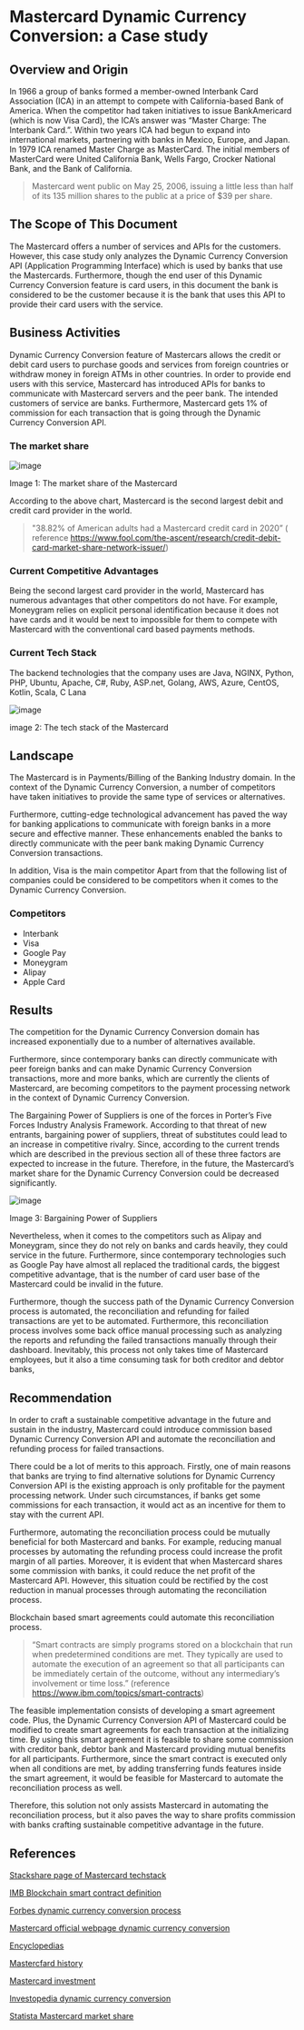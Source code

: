 # Mastercard Dynamic Currency Conversion: a Case study

## Overview and Origin

In 1966 a group of banks formed a member-owned Interbank Card Association (ICA) in an attempt to compete with California-based Bank of America. When the competitor had taken initiatives to issue BankAmericard (which is now Visa Card), the ICA’s answer was “Master Charge: The Interbank Card.”. Within two years ICA had begun to expand into international markets, partnering with banks in Mexico, Europe, and Japan. In 1979 ICA renamed Master Charge as MasterCard. The initial members of MasterCard were United California Bank, Wells Fargo, Crocker National Bank, and the Bank of California.

> Mastercard went public on May 25, 2006, issuing a little less than half of its 135 million shares to the public at a price of $39 per share.

## The Scope of This Document

The Mastercard offers a number of services and APIs for the customers. However, this case study only analyzes the Dynamic Currency Conversion API (Application Programming Interface) which is used by banks that use the Mastercards. Furthermore, though the end user of this Dynamic Currency Conversion feature is card users, in this document the bank is considered to be the customer because it is the bank that uses this API to provide their card users with the service.

## Business Activities

Dynamic Currency Conversion feature of Mastercars allows the credit or debit card users to purchase goods and services from foreign countries or withdraw money in foreign ATMs in other countries. In order to provide end users with this service, Mastercard has introduced APIs for banks to communicate with Mastercard servers and the peer bank. The intended customers of service are banks. Furthermore, Mastercard gets 1% of commission for each transaction that is going through the Dynamic Currency Conversion API.

### The market share

![image](./images/image3.png)

Image 1: The market share of the Mastercard

According to the above chart, Mastercard is the second largest debit and credit card provider in the world.

> "38.82% of American adults had a Mastercard credit card in 2020” ( reference https://www.fool.com/the-ascent/research/credit-debit-card-market-share-network-issuer/)

### Current Competitive Advantages

Being the second largest card provider in the world, Mastercard has numerous advantages that other competitors do not have. For example, Moneygram relies on explicit personal identification because it does not have cards and it would be next to impossible for them to compete with Mastercard with the conventional card based payments methods.

### Current Tech Stack

The backend technologies that the company uses are Java, NGINX, Python, PHP, Ubuntu, Apache, C#, Ruby, ASP.net, Golang, AWS, Azure, CentOS, Kotlin, Scala, C Lana

![image](./images/image1.png)

image 2: The tech stack of the Mastercard

## Landscape

The Mastercard is in Payments/Billing of the Banking Industry domain. In the context of the Dynamic Currency Conversion, a number of competitors have taken initiatives to provide the same type of services or alternatives.

Furthermore, cutting-edge technological advancement has paved the way for banking applications to communicate with foreign banks in a more secure and effective manner. These enhancements enabled the banks to directly communicate with the peer bank making Dynamic Currency Conversion transactions.

In addition, Visa is the main competitor Apart from that the following list of companies could be considered to be competitors when it comes to the Dynamic Currency Conversion.

### Competitors

- Interbank
- Visa
- Google Pay
- Moneygram
- Alipay
- Apple Card

## Results

The competition for the Dynamic Currency Conversion domain has increased exponentially due to a number of alternatives available.

Furthermore, since contemporary banks can directly communicate with peer foreign banks and can make Dynamic Currency Conversion transactions, more and more banks, which are currently the clients of Mastercard, are becoming competitors to the payment processing network in the context of Dynamic Currency Conversion.

The Bargaining Power of Suppliers is one of the forces in Porter’s Five Forces Industry Analysis Framework. According to that threat of new entrants, bargaining power of suppliers, threat of substitutes could lead to an increase in competitive rivalry. Since, according to the current trends which are described in the previous section all of these three factors are expected to increase in the future. Therefore, in the future, the Mastercard’s market share for the Dynamic Currency Conversion could be decreased significantly.

![image](./images/image2.png)

Image 3: Bargaining Power of Suppliers

Nevertheless, when it comes to the competitors such as Alipay and Moneygram, since they do not rely on banks and cards heavily, they could service in the future. Furthermore, since contemporary technologies such as Google Pay have almost all replaced the traditional cards, the biggest competitive advantage, that is the number of card user base of the Mastercard could be invalid in the future.

Furthermore, though the success path of the Dynamic Currency Conversion process is automated, the reconciliation and refunding for failed transactions are yet to be automated. Furthermore, this reconciliation process involves some back office manual processing such as analyzing the reports and refunding the failed transactions manually through their dashboard. Inevitably, this process not only takes time of Mastercard employees, but it also a time consuming task for both creditor and debtor banks,

## Recommendation

In order to craft a sustainable competitive advantage in the future and sustain in the industry, Mastercard could introduce commission based Dynamic Currency Conversion API and automate the reconciliation and refunding process for failed transactions.

There could be a lot of merits to this approach. Firstly, one of main reasons that banks are trying to find alternative solutions for Dynamic Currency Conversion API is the existing approach is only profitable for the payment processing network. Under such circumstances, if banks get some commissions for each transaction, it would act as an incentive for them to stay with the current API.

Furthermore, automating the reconciliation process could be mutually beneficial for both Mastercard and banks. For example, reducing manual processes by automating the refunding process could increase the profit margin of all parties. Moreover, it is evident that when Mastercard shares some commission with banks, it could reduce the net profit of the Mastercard API. However, this situation could be rectified by the cost reduction in manual processes through automating the reconciliation process.

Blockchain based smart agreements could automate this reconciliation process.

> “Smart contracts are simply programs stored on a blockchain that run when predetermined conditions are met. They typically are used to automate the execution of an agreement so that all participants can be immediately certain of the outcome, without any intermediary’s involvement or time loss.” (reference https://www.ibm.com/topics/smart-contracts)

The feasible implementation consists of developing a smart agreement code. Plus, the Dynamic Currency Conversion API of Mastercard could be modified to create smart agreements for each transaction at the initializing time. By using this smart agreement it is feasible to share some commission with creditor bank, debtor bank and Mastercard providing mutual benefits for all participants. Furthermore, since the smart contract is executed only when all conditions are met, by adding transferring funds features inside the smart agreement, it would be feasible for Mastercard to automate the reconciliation process as well.

Therefore, this solution not only assists Mastercard in automating the reconciliation process, but it also paves the way to share profits commission with banks crafting sustainable competitive advantage in the future.

## References

[Stackshare page of Mastercard techstack](https://stackshare.io/mastercard/mastercard)

[IMB Blockchain smart contract definition](https://www.ibm.com/topics/smart-contracts)

[Forbes dynamic currency conversion process](https://www.forbes.com/advisor/credit-cards/dynamic-currency-conversion/)

[Mastercard official webpage dynamic currency conversion](https://www.mastercard.us/content/dam/public/mastercardcom/na/global-site/documents/dynamic-currency-conversion-may-2021.pdf)

[Encyclopedias](https://www.encyclopedia.com/finance/encyclopedias-almanacs-transcripts-and-maps/mastercard)

[Mastercfard history](https://www.companieshistory.com/mastercard/)

[Mastercard investment](https://www.fool.com/investing/2020/02/18/if-youd-invested-10000-in-mastercards-ipo-this-is/)

[Investopedia dynamic currency conversion](https://www.investopedia.com/dynamic-currency-conversion-dcc-term-4769305)

[Statista Mastercard market share](https://www.statista.com/statistics/1116580/payment-card-scheme-market-share-in-europe-by-country/)
